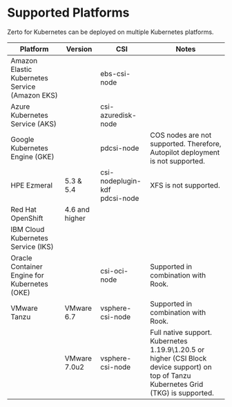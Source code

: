 # Supported Platforms

Zerto for Kubernetes can be deployed on multiple Kubernetes platforms.

| Platform                             | Version |CSI|Notes |
| ------------------------------------ |--|--|------ |
| Amazon Elastic Kubernetes Service (Amazon EKS)|  | ebs-csi-node |  |
| Azure Kubernetes Service (AKS)|   | csi-azuredisk-node   |  |
| Google Kubernetes Engine (GKE)|  | pdcsi-node | COS nodes are not supported. Therefore, Autopilot deployment is not supported.|  |
| HPE Ezmeral	| 5.3 & 5.4	|csi-nodeplugin-kdf<br> pdcsi-node | XFS is not supported.|
| Red Hat OpenShift | 4.6 and higher  | |  |  |
| IBM Cloud Kubernetes Service (IKS) |  |  |  |
| Oracle Container Engine for Kubernetes (OKE) |  |csi-oci-node  |Supported in combination with Rook. |
| VMware Tanzu  | VMware 6.7 | vsphere-csi-node |Supported in combination with Rook. |
|   | VMware 7.0u2 | vsphere-csi-node |Full native support. <br> Kubernetes 1.19.9\1.20.5 or higher (CSI Block device support) on top of Tanzu Kubernetes Grid (TKG) is supported.  ||

